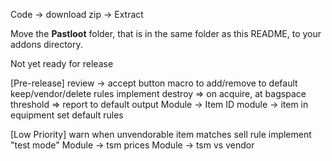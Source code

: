 Code -> download zip -> Extract

Move the **Pastloot** folder, that is in the same folder as this README, to your addons directory.

Not yet ready for release

[Pre-release]
review -> accept button
macro to add/remove to default keep/vendor/delete rules
implement destroy => on acquire, at bagspace threshold => report to default output
Module -> Item ID
module -> item in equipment set
default rules

[Low Priority]
warn when unvendorable item matches sell rule
implement "test mode"
Module -> tsm prices
Module -> tsm vs vendor
